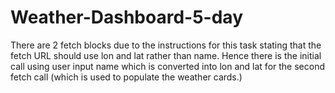 # Weather-Dashboard-5-day

There are 2 fetch blocks due to the instructions for this task stating that the fetch URL should use lon and lat rather than name. Hence there is the initial call using user input name which is converted into lon and lat for the second fetch call (which is used to populate the weather cards.)
